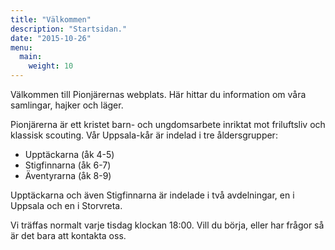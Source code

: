 ```yaml
---
title: "Välkommen"
description: "Startsidan."
date: "2015-10-26"
menu:
  main:
    weight: 10
---
```


Välkommen till Pionjärernas webplats. Här hittar du information om våra samlingar, hajker och läger.

Pionjärerna är ett kristet barn- och ungdomsarbete inriktat mot friluftsliv och klassisk scouting. Vår Uppsala-kår är indelad i tre åldersgrupper:

- Upptäckarna (åk 4-5)
- Stigfinnarna (åk 6-7)
- Äventyrarna (åk 8-9)

Upptäckarna och även Stigfinnarna är indelade i två avdelningar, en i Uppsala och en i Storvreta.

Vi träffas normalt varje tisdag klockan 18:00. Vill du börja, eller har frågor så är det bara att kontakta oss.